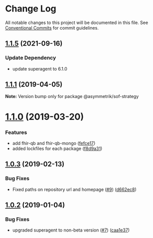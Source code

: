 # Change Log

All notable changes to this project will be documented in this file.
See [Conventional Commits](https://conventionalcommits.org) for commit guidelines.

## [1.1.5](https://github.com/Asymmetrik/node-fhir-server-core/compare/chore/convert-repo-to-monorepo...task/upgrade-graphql-15-5-3) (2021-09-16)

### Update Dependency

- update superagent to 6.1.0

## [1.1.1](https://github.com/Asymmetrik/phx-tools/compare/@asymmetrik/sof-strategy@1.0.3...@asymmetrik/sof-strategy@1.1.1) (2019-04-05)

**Note:** Version bump only for package @asymmetrik/sof-strategy

# [1.1.0](https://github.com/Asymmetrik/phx-tools/compare/@asymmetrik/sof-strategy@1.0.3...@asymmetrik/sof-strategy@1.1.0) (2019-03-20)

### Features

- add fhir-qb and fhir-qb-mongo ([fefce17](https://github.com/Asymmetrik/phx-tools/commit/fefce17))
- added lockfiles for each package ([f8d9a31](https://github.com/Asymmetrik/phx-tools/commit/f8d9a31))

## [1.0.3](https://github.com/Asymmetrik/phx-tools/compare/@asymmetrik/sof-strategy@1.0.2...@asymmetrik/sof-strategy@1.0.3) (2019-02-13)

### Bug Fixes

- Fixed paths on repository url and homepage ([#9](https://github.com/Asymmetrik/phx-tools/issues/9)) ([d662ec8](https://github.com/Asymmetrik/phx-tools/commit/d662ec8))

## [1.0.2](https://github.com/Asymmetrik/phx-tools/tree/master/packages/sof-strategy/compare/@asymmetrik/sof-strategy@1.0.1...@asymmetrik/sof-strategy@1.0.2) (2019-01-04)

### Bug Fixes

- upgraded superagent to non-beta version ([#7](https://github.com/Asymmetrik/phx-tools/tree/master/packages/sof-strategy/issues/7)) ([caa1e37](https://github.com/Asymmetrik/phx-tools/tree/master/packages/sof-strategy/commit/caa1e37))
